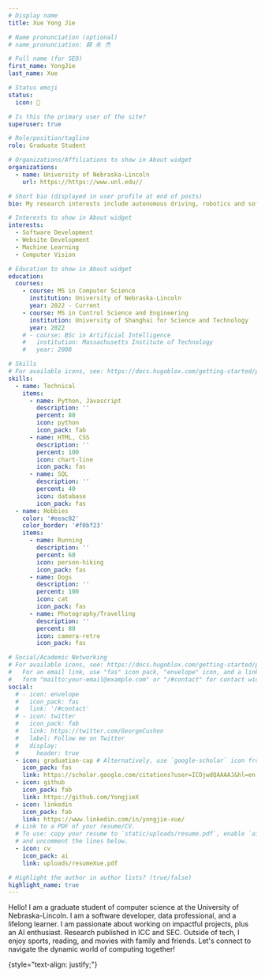 ```yaml
---
# Display name
title: Xue Yong Jie

# Name pronunciation (optional)
# name_pronunciation: 薛 永 杰 

# Full name (for SEO)
first_name: YongJie
last_name: Xue

# Status emoji
status:
  icon: 🥎

# Is this the primary user of the site?
superuser: true

# Role/position/tagline
role: Graduate Student

# Organizations/Affiliations to show in About widget
organizations:
  - name: University of Nebraska-Lincoln
    url: https://https://www.unl.edu//

# Short bio (displayed in user profile at end of posts)
bio: My research interests include autonomous driving, robotics and software development.

# Interests to show in About widget
interests:
  - Software Development
  - Website Development
  - Machine Learning
  - Computer Vision

# Education to show in About widget
education:
  courses:
    - course: MS in Computer Science
      institution: University of Nebraska-Lincoln
      year: 2022 - Current
    - course: MS in Control Science and Engineering
      institution: University of Shanghai for Science and Technology
      year: 2022
    # - course: BSc in Artificial Intelligence
    #   institution: Massachusetts Institute of Technology
    #   year: 2008

# Skills
# For available icons, see: https://docs.hugoblox.com/getting-started/page-builder/#icons
skills:
  - name: Technical
    items:
      - name: Python, Javascript
        description: ''
        percent: 80
        icon: python
        icon_pack: fab
      - name: HTML, CSS
        description: ''
        percent: 100
        icon: chart-line
        icon_pack: fas
      - name: SQL
        description: ''
        percent: 40
        icon: database
        icon_pack: fas
  - name: Hobbies
    color: '#eeac02'
    color_border: '#f0bf23'
    items:
      - name: Running
        description: ''
        percent: 60
        icon: person-hiking
        icon_pack: fas
      - name: Dogs
        description: ''
        percent: 100
        icon: cat
        icon_pack: fas
      - name: Photography/Travelling
        description: ''
        percent: 80
        icon: camera-retro
        icon_pack: fas

# Social/Academic Networking
# For available icons, see: https://docs.hugoblox.com/getting-started/page-builder/#icons
#   For an email link, use "fas" icon pack, "envelope" icon, and a link in the
#   form "mailto:your-email@example.com" or "/#contact" for contact widget.
social:
  # - icon: envelope
  #   icon_pack: fas
  #   link: '/#contact'
  # - icon: twitter
  #   icon_pack: fab
  #   link: https://twitter.com/GeorgeCushen
  #   label: Follow me on Twitter
  #   display:
  #     header: true
  - icon: graduation-cap # Alternatively, use `google-scholar` icon from `ai` icon pack
    icon_pack: fas
    link: https://scholar.google.com/citations?user=ICOjwdQAAAAJ&hl=en
  - icon: github
    icon_pack: fab
    link: https://github.com/YongjieX
  - icon: linkedin
    icon_pack: fab
    link: https://www.linkedin.com/in/yongjie-xue/
  # Link to a PDF of your resume/CV.
  # To use: copy your resume to `static/uploads/resume.pdf`, enable `ai` icons in `params.yaml`,
  # and uncomment the lines below.
  - icon: cv
    icon_pack: ai
    link: uploads/resumeXue.pdf

# Highlight the author in author lists? (true/false)
highlight_name: true
---
```

Hello! I am a graduate student of computer science at the University of Nebraska-Lincoln. I am a software developer, data professional, and a lifelong learner. I am passionate about working on impactful projects, plus an AI enthusiast. Research published in ICC and SEC. Outside of tech, I enjoy sports, reading, and movies with family and friends. Let's connect to navigate the dynamic world of computing together!


{style="text-align: justify;"}
